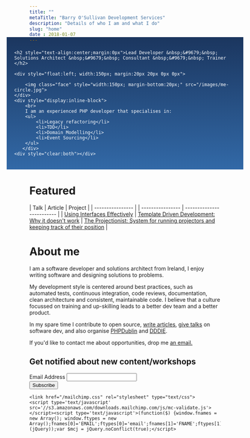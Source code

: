 ```yaml
---
title: ""
metaTitle: "Barry O'Sullivan Development Services"
description: "Details of who I am and what I do"
slug: "home"
date : 2018-01-07
---
```

<div style="padding:20px;color:#fff;background: linear-gradient(#1b365f, #3269a7); margin: -30px -60px 0px;">

    <h2 style="text-align:center;margin:0px">Lead Developer &nbsp;&#9679;&nbsp; Solutions Architect &nbsp;&#9679;&nbsp; Consultant &nbsp;&#9679;&nbsp; Trainer </h2>

    <div style="float:left; width:150px; margin:20px 20px 0px 0px">

        <img class="face" style="width:150px; margin-bottom:20px;" src="/images/me-circle.jpg">
    </div>
    <div style="display:inline-block">
        <br>
        I am an experienced PHP developer that specialises in:
        <ul>
            <li>Legacy refactoring</li>
            <li>TDD</li>
            <li>Domain Modelling</li>
            <li>Event Sourcing</li>  
        </ul>
       </div>
    <div style="clear:both"></div>
</div>

# Featured
| Talk | Article | Project | 
| ---------------- | | ---------------- | ------------------------- |
| [Using Interfaces Effectively](https://www.youtube.com/watch?v=MQHFNINX1EU) | [Template Driven Development: Why it doesn't work](/blog/dtemplate-driven-development-why-it-doesn-t-work/) | [The Projectionist: System for running projectors and keeping track of their position](https://github.com/barryosull/the-projectionist) |

# About me
I am a software developer and solutions architect from Ireland, I enjoy writing software and designing solutions to problems.

My development style is centered around best practices, such as automated tests, continuous integration, code reviews, documentation, clean architecture and consistent, maintainable code. I believe that a culture focussed on training and up-skilling leads to a better dev team and a better product.

In my spare time I contribute to open source, [write articles](/blog), [give talks](/talks) on software dev, and also organise [PHPDublin](https://www.meetup.com/PHP-Dublin/) and [DDDIE](https://www.meetup.com/Domain-Driven-Design-Ireland/).

If you'd like to contact me about opportunities, drop me <a href="mailto:contact@barryosull.com">an email.</a>

<div id="mc_embed_signup">
    <form action="https://barryosull.us17.list-manage.com/subscribe/post?u=9b492ce0918014d517e6f5985&amp;id=6f3befd048" method="post" id="mc-embedded-subscribe-form" name="mc-embedded-subscribe-form" class="validate" target="_blank" novalidate>
        <div id="mc_embed_signup_scroll">
            <h2>Get notified about new content/workshops</h2>
            <div class="mc-field-group">
                <label for="mce-EMAIL">Email Address
                </label>
                <input type="email" value="" name="EMAIL" class="required email" id="mce-EMAIL">
            </div>
            <div id="mce-responses" class="clear">
                <div class="response" id="mce-error-response" style="display:none"></div>
                <div class="response" id="mce-success-response" style="display:none"></div>
            </div>    <!-- real people should not fill this in and expect good things - do not remove this or risk form bot signups-->
            <div style="position: absolute; left: -5000px;" aria-hidden="true"><input type="text" name="b_9b492ce0918014d517e6f5985_6f3befd048" tabindex="-1" value=""></div>
            <div class="clear"><input type="submit" value="Subscribe" name="subscribe" id="mc-embedded-subscribe" class="button"></div>
        </div>
    </form>

    <link href="/mailchimp.css" rel="stylesheet" type="text/css">
    <script type='text/javascript' src='//s3.amazonaws.com/downloads.mailchimp.com/js/mc-validate.js'></script><script type='text/javascript'>(function($) {window.fnames = new Array(); window.ftypes = new Array();fnames[0]='EMAIL';ftypes[0]='email';fnames[1]='FNAME';ftypes[1]='text';fnames[2]='LNAME';ftypes[2]='text';fnames[3]='ADDRESS';ftypes[3]='address';fnames[4]='PHONE';ftypes[4]='phone';fnames[5]='BIRTHDAY';ftypes[5]='birthday';}(jQuery));var $mcj = jQuery.noConflict(true);</script>

</div>